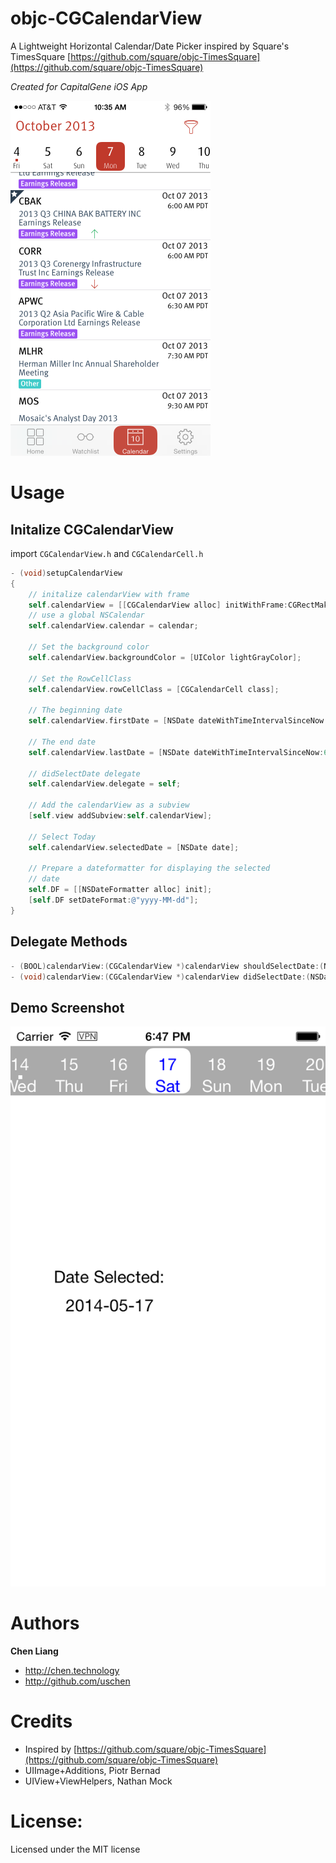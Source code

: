 # objc-CGCalendarView

A Lightweight Horizontal Calendar/Date Picker inspired by Square's TimesSquare
[https://github.com/square/objc-TimesSquare](https://github.com/square/objc-TimesSquare)

*Created for CapitalGene iOS App*

![Screenshot](https://github.com/CapitalGene/objc-CGCalendarView/raw/master/doc/img/capitalgene_sc_calendar.png "https://github.com/CapitalGene/objc-CGCalendarView/raw/master/doc/img/capitalgene_sc_calendar.png")

# Usage
## Initalize CGCalendarView

import `CGCalendarView.h` and `CGCalendarCell.h`

```Objective-C
- (void)setupCalendarView
{
    // initalize calendarView with frame
    self.calendarView = [[CGCalendarView alloc] initWithFrame:CGRectMake(0, 20, 320, CG_CALENDAR_VIEW_HEIGHT)];
    // use a global NSCalendar
    self.calendarView.calendar = calendar;

    // Set the background color
    self.calendarView.backgroundColor = [UIColor lightGrayColor];

    // Set the RowCellClass
    self.calendarView.rowCellClass = [CGCalendarCell class];

    // The beginning date
    self.calendarView.firstDate = [NSDate dateWithTimeIntervalSinceNow: -60 * 60 * 24 * 30];

    // The end date
    self.calendarView.lastDate = [NSDate dateWithTimeIntervalSinceNow:60 * 60 * 24 * 180];

    // didSelectDate delegate
    self.calendarView.delegate = self;

    // Add the calendarView as a subview
    [self.view addSubview:self.calendarView];

    // Select Today
    self.calendarView.selectedDate = [NSDate date];

    // Prepare a dateformatter for displaying the selected
    // date
    self.DF = [[NSDateFormatter alloc] init];
    [self.DF setDateFormat:@"yyyy-MM-dd"];
}
```

## Delegate Methods

```Objective-C
- (BOOL)calendarView:(CGCalendarView *)calendarView shouldSelectDate:(NSDate *)date;
- (void)calendarView:(CGCalendarView *)calendarView didSelectDate:(NSDate *)date;
```
## Demo Screenshot

![Screenshot](https://github.com/CapitalGene/objc-CGCalendarView/raw/master/doc/img/screenshot.png "https://github.com/CapitalGene/objc-CGCalendarView/raw/master/doc/img/screenshot.png")

# Authors

**Chen Liang**

+ http://chen.technology
+ http://github.com/uschen

# Credits

+ Inspired by [https://github.com/square/objc-TimesSquare](https://github.com/square/objc-TimesSquare)
+ UIImage+Additions, Piotr Bernad
+ UIView+ViewHelpers, Nathan Mock

# License:
Licensed under the MIT license
